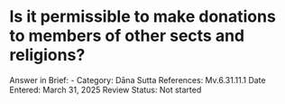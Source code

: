 # Is it permissible to make donations to members of other sects and religions?

Answer in Brief: -
 Category: Dāna
Sutta References: Mv.6.31.11.1
Date Entered: March 31, 2025
Review Status: Not started